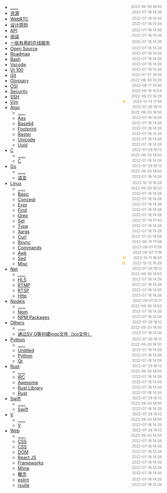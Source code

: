 - [......]()<span style="font-size:.8em;float:right"><span style="color:orange"></span><span style="padding-left:2em;color:gray;">2022-09-30 18:50</span></span>
- [资源](WebAssembly)<span style="font-size:.8em;float:right"><span style="color:orange"></span><span style="padding-left:2em;color:gray;">2022-07-18 14:26</span></span>
- [WebRTC](WebRTC)<span style="font-size:.8em;float:right"><span style="color:orange"></span><span style="padding-left:2em;color:gray;">2022-07-18 14:26</span></span>
- [设计原则](concept)<span style="font-size:.8em;float:right"><span style="color:orange"></span><span style="padding-left:2em;color:gray;">2022-07-18 14:26</span></span>
- [API](jira)<span style="font-size:.8em;float:right"><span style="color:orange"></span><span style="padding-left:2em;color:gray;">2022-07-18 14:26</span></span>
- [阅读](mysql)<span style="font-size:.8em;float:right"><span style="color:orange"></span><span style="padding-left:2em;color:gray;">2022-07-18 14:26</span></span>
- [一些有用的在线服务](online-services)<span style="font-size:.8em;float:right"><span style="color:orange"></span><span style="padding-left:2em;color:gray;">2022-07-18 14:26</span></span>
- [Open Source](open-source)<span style="font-size:.8em;float:right"><span style="color:orange"></span><span style="padding-left:2em;color:gray;">2022-07-18 14:26</span></span>
- [Roadmap](roadmap)<span style="font-size:.8em;float:right"><span style="color:orange"></span><span style="padding-left:2em;color:gray;">2022-07-18 14:26</span></span>
- [Bash](shortcut)<span style="font-size:.8em;float:right"><span style="color:orange"></span><span style="padding-left:2em;color:gray;">2022-07-18 14:26</span></span>
- [Vscode](vscode)<span style="font-size:.8em;float:right"><span style="color:orange"></span><span style="padding-left:2em;color:gray;">2022-07-18 14:26</span></span>
- [Vt 100](vt100)<span style="font-size:.8em;float:right"><span style="color:orange"></span><span style="padding-left:2em;color:gray;">2022-07-18 14:26</span></span>
- [Git](git)<span style="font-size:.8em;float:right"><span style="color:orange"></span><span style="padding-left:2em;color:gray;">2022-07-27 18:06</span></span>
- [Glossary](glossary)<span style="font-size:.8em;float:right"><span style="color:orange"></span><span style="padding-left:2em;color:gray;">2022-08-30 10:29</span></span>
- [OSI](protocol)<span style="font-size:.8em;float:right"><span style="color:orange"></span><span style="padding-left:2em;color:gray;">2022-08-17 14:30</span></span>
- [Security](security)<span style="font-size:.8em;float:right"><span style="color:orange"></span><span style="padding-left:2em;color:gray;">2022-08-16 10:54</span></span>
- [SSH](ssh)<span style="font-size:.8em;float:right"><span style="color:orange"></span><span style="padding-left:2em;color:gray;">2022-08-23 18:29</span></span>
- [Vim](vim)<span style="font-size:.8em;float:right"><span style="color:orange">M</span><span style="padding-left:2em;color:gray;">2022-10-13 17:59</span></span>
- [Algo](algo)<span style="font-size:.8em;float:right"><span style="color:orange"></span><span style="padding-left:2em;color:gray;">2022-07-29 18:12</span></span>
  - [......](algo/)<span style="font-size:.8em;float:right"><span style="color:orange"></span><span style="padding-left:2em;color:gray;">2022-09-30 18:50</span></span>
  - [Aes](algo/aes)<span style="font-size:.8em;float:right"><span style="color:orange"></span><span style="padding-left:2em;color:gray;">2022-07-18 14:26</span></span>
  - [Base64](algo/base64)<span style="font-size:.8em;float:right"><span style="color:orange"></span><span style="padding-left:2em;color:gray;">2022-07-18 14:26</span></span>
  - [Footprint](algo/footprint)<span style="font-size:.8em;float:right"><span style="color:orange"></span><span style="padding-left:2em;color:gray;">2022-07-18 14:26</span></span>
  - [Raster](algo/image)<span style="font-size:.8em;float:right"><span style="color:orange"></span><span style="padding-left:2em;color:gray;">2022-07-18 14:26</span></span>
  - [Unicode](algo/unicode)<span style="font-size:.8em;float:right"><span style="color:orange"></span><span style="padding-left:2em;color:gray;">2022-07-18 14:26</span></span>
  - [Uuid](algo/uuid)<span style="font-size:.8em;float:right"><span style="color:orange"></span><span style="padding-left:2em;color:gray;">2022-07-18 14:26</span></span>
- [C](c)<span style="font-size:.8em;float:right"><span style="color:orange"></span><span style="padding-left:2em;color:gray;">2022-07-29 18:12</span></span>
  - [......](c/)<span style="font-size:.8em;float:right"><span style="color:orange"></span><span style="padding-left:2em;color:gray;">2022-09-30 18:50</span></span>
  - [C](c/c)<span style="font-size:.8em;float:right"><span style="color:orange"></span><span style="padding-left:2em;color:gray;">2022-07-18 14:26</span></span>
- [Go](go)<span style="font-size:.8em;float:right"><span style="color:orange"></span><span style="padding-left:2em;color:gray;">2022-07-29 18:12</span></span>
  - [......](go/)<span style="font-size:.8em;float:right"><span style="color:orange"></span><span style="padding-left:2em;color:gray;">2022-09-30 18:50</span></span>
  - [语言](go/go)<span style="font-size:.8em;float:right"><span style="color:orange"></span><span style="padding-left:2em;color:gray;">2022-07-18 14:26</span></span>
- [Linux](linux)<span style="font-size:.8em;float:right"><span style="color:orange"></span><span style="padding-left:2em;color:gray;">2022-10-13 16:28</span></span>
  - [......](linux/)<span style="font-size:.8em;float:right"><span style="color:orange"></span><span style="padding-left:2em;color:gray;">2022-09-30 18:50</span></span>
  - [Basic](linux/basic)<span style="font-size:.8em;float:right"><span style="color:orange"></span><span style="padding-left:2em;color:gray;">2022-07-18 14:26</span></span>
  - [Concept](linux/concept)<span style="font-size:.8em;float:right"><span style="color:orange"></span><span style="padding-left:2em;color:gray;">2022-07-18 14:26</span></span>
  - [Expr](linux/expr)<span style="font-size:.8em;float:right"><span style="color:orange"></span><span style="padding-left:2em;color:gray;">2022-07-18 14:26</span></span>
  - [Find](linux/find)<span style="font-size:.8em;float:right"><span style="color:orange"></span><span style="padding-left:2em;color:gray;">2022-07-18 14:26</span></span>
  - [Grep](linux/grep)<span style="font-size:.8em;float:right"><span style="color:orange"></span><span style="padding-left:2em;color:gray;">2022-07-18 14:26</span></span>
  - [Set](linux/set)<span style="font-size:.8em;float:right"><span style="color:orange"></span><span style="padding-left:2em;color:gray;">2022-07-19 17:40</span></span>
  - [Type](linux/type)<span style="font-size:.8em;float:right"><span style="color:orange"></span><span style="padding-left:2em;color:gray;">2022-07-18 14:26</span></span>
  - [Xargs](linux/xargs)<span style="font-size:.8em;float:right"><span style="color:orange"></span><span style="padding-left:2em;color:gray;">2022-07-18 14:26</span></span>
  - [Curl](linux/curl)<span style="font-size:.8em;float:right"><span style="color:orange"></span><span style="padding-left:2em;color:gray;">2022-07-25 14:08</span></span>
  - [Rsync](linux/rsync)<span style="font-size:.8em;float:right"><span style="color:orange"></span><span style="padding-left:2em;color:gray;">2022-08-19 17:08</span></span>
  - [Commands](linux/command)<span style="font-size:.8em;float:right"><span style="color:orange"></span><span style="padding-left:2em;color:gray;">2022-09-01 11:59</span></span>
  - [Awk](linux/awk)<span style="font-size:.8em;float:right"><span style="color:orange"></span><span style="padding-left:2em;color:gray;">2022-09-07 11:16</span></span>
  - [Sed](linux/sed)<span style="font-size:.8em;float:right"><span style="color:orange">M</span><span style="padding-left:2em;color:gray;">2022-10-11 18:20</span></span>
  - [Misc](linux/misc)<span style="font-size:.8em;float:right"><span style="color:orange">M</span><span style="padding-left:2em;color:gray;">2022-10-12 16:39</span></span>
- [Net](net)<span style="font-size:.8em;float:right"><span style="color:orange"></span><span style="padding-left:2em;color:gray;">2022-07-29 18:12</span></span>
  - [......](net/)<span style="font-size:.8em;float:right"><span style="color:orange"></span><span style="padding-left:2em;color:gray;">2022-09-30 18:50</span></span>
  - [HLS](net/HLS)<span style="font-size:.8em;float:right"><span style="color:orange"></span><span style="padding-left:2em;color:gray;">2022-07-18 14:26</span></span>
  - [RTMP](net/RTMP)<span style="font-size:.8em;float:right"><span style="color:orange"></span><span style="padding-left:2em;color:gray;">2022-07-18 14:26</span></span>
  - [RTSP](net/RTSP)<span style="font-size:.8em;float:right"><span style="color:orange"></span><span style="padding-left:2em;color:gray;">2022-07-18 14:26</span></span>
  - [Http](net/http)<span style="font-size:.8em;float:right"><span style="color:orange"></span><span style="padding-left:2em;color:gray;">2022-07-18 14:26</span></span>
- [Nodejs](nodejs)<span style="font-size:.8em;float:right"><span style="color:orange"></span><span style="padding-left:2em;color:gray;">2022-09-01 15:17</span></span>
  - [......](nodejs/)<span style="font-size:.8em;float:right"><span style="color:orange"></span><span style="padding-left:2em;color:gray;">2022-09-30 18:50</span></span>
  - [Npm](nodejs/npm)<span style="font-size:.8em;float:right"><span style="color:orange"></span><span style="padding-left:2em;color:gray;">2022-07-18 14:26</span></span>
  - [NPM Packages](nodejs/packages)<span style="font-size:.8em;float:right"><span style="color:orange"></span><span style="padding-left:2em;color:gray;">2022-07-18 14:26</span></span>
- [Others](others)<span style="font-size:.8em;float:right"><span style="color:orange"></span><span style="padding-left:2em;color:gray;">2022-07-29 18:12</span></span>
  - [......](others/)<span style="font-size:.8em;float:right"><span style="color:orange"></span><span style="padding-left:2em;color:gray;">2022-09-30 18:50</span></span>
  - [通过SV G等创建logo文件（ico文件）](others/svg-to-ico)<span style="font-size:.8em;float:right"><span style="color:orange"></span><span style="padding-left:2em;color:gray;">2022-07-18 14:26</span></span>
- [Python](python)<span style="font-size:.8em;float:right"><span style="color:orange"></span><span style="padding-left:2em;color:gray;">2022-07-29 18:12</span></span>
  - [......](python/)<span style="font-size:.8em;float:right"><span style="color:orange"></span><span style="padding-left:2em;color:gray;">2022-09-30 18:50</span></span>
  - [Untitled](python/Untitled)<span style="font-size:.8em;float:right"><span style="color:orange"></span><span style="padding-left:2em;color:gray;">2022-07-18 14:26</span></span>
  - [Python](python/python)<span style="font-size:.8em;float:right"><span style="color:orange"></span><span style="padding-left:2em;color:gray;">2022-07-18 14:26</span></span>
  - [Qt](python/qt)<span style="font-size:.8em;float:right"><span style="color:orange"></span><span style="padding-left:2em;color:gray;">2022-07-18 14:26</span></span>
- [Rust](rust)<span style="font-size:.8em;float:right"><span style="color:orange"></span><span style="padding-left:2em;color:gray;">2022-07-29 18:12</span></span>
  - [......](rust/)<span style="font-size:.8em;float:right"><span style="color:orange"></span><span style="padding-left:2em;color:gray;">2022-09-30 18:50</span></span>
  - [IRC](rust/Untitled)<span style="font-size:.8em;float:right"><span style="color:orange"></span><span style="padding-left:2em;color:gray;">2022-07-18 14:26</span></span>
  - [Awesome](rust/awesome)<span style="font-size:.8em;float:right"><span style="color:orange"></span><span style="padding-left:2em;color:gray;">2022-07-18 14:26</span></span>
  - [Rust Library](rust/lib)<span style="font-size:.8em;float:right"><span style="color:orange"></span><span style="padding-left:2em;color:gray;">2022-07-18 14:26</span></span>
  - [Rust](rust/rust)<span style="font-size:.8em;float:right"><span style="color:orange"></span><span style="padding-left:2em;color:gray;">2022-07-18 14:26</span></span>
- [Swift](swift)<span style="font-size:.8em;float:right"><span style="color:orange"></span><span style="padding-left:2em;color:gray;">2022-07-29 18:12</span></span>
  - [......](swift/)<span style="font-size:.8em;float:right"><span style="color:orange"></span><span style="padding-left:2em;color:gray;">2022-09-30 18:50</span></span>
  - [Swift](swift/swift)<span style="font-size:.8em;float:right"><span style="color:orange"></span><span style="padding-left:2em;color:gray;">2022-07-18 14:26</span></span>
- [V](v)<span style="font-size:.8em;float:right"><span style="color:orange"></span><span style="padding-left:2em;color:gray;">2022-07-29 18:12</span></span>
  - [......](v/)<span style="font-size:.8em;float:right"><span style="color:orange"></span><span style="padding-left:2em;color:gray;">2022-09-30 18:50</span></span>
  - [V](v/v)<span style="font-size:.8em;float:right"><span style="color:orange"></span><span style="padding-left:2em;color:gray;">2022-07-18 14:26</span></span>
- [Web](web)<span style="font-size:.8em;float:right"><span style="color:orange"></span><span style="padding-left:2em;color:gray;">2022-07-29 18:12</span></span>
  - [......](web/)<span style="font-size:.8em;float:right"><span style="color:orange"></span><span style="padding-left:2em;color:gray;">2022-09-30 18:50</span></span>
  - [CSS](web/CSS-Snippet)<span style="font-size:.8em;float:right"><span style="color:orange"></span><span style="padding-left:2em;color:gray;">2022-07-18 14:26</span></span>
  - [CSS](web/CSS)<span style="font-size:.8em;float:right"><span style="color:orange"></span><span style="padding-left:2em;color:gray;">2022-07-18 14:26</span></span>
  - [DOM](web/DOM)<span style="font-size:.8em;float:right"><span style="color:orange"></span><span style="padding-left:2em;color:gray;">2022-07-18 14:26</span></span>
  - [React JS](web/ReactJS)<span style="font-size:.8em;float:right"><span style="color:orange"></span><span style="padding-left:2em;color:gray;">2022-07-18 14:26</span></span>
  - [Frameworks](web/frameworks)<span style="font-size:.8em;float:right"><span style="color:orange"></span><span style="padding-left:2em;color:gray;">2022-07-18 14:26</span></span>
  - [Mime](web/mime)<span style="font-size:.8em;float:right"><span style="color:orange"></span><span style="padding-left:2em;color:gray;">2022-07-18 14:26</span></span>
  - [概念](web/svg)<span style="font-size:.8em;float:right"><span style="color:orange"></span><span style="padding-left:2em;color:gray;">2022-07-18 14:26</span></span>
  - [eslint](web/toolchain)<span style="font-size:.8em;float:right"><span style="color:orange"></span><span style="padding-left:2em;color:gray;">2022-07-18 14:26</span></span>
  - [rsuite](web/uikit)<span style="font-size:.8em;float:right"><span style="color:orange"></span><span style="padding-left:2em;color:gray;">2022-07-18 14:26</span></span>
